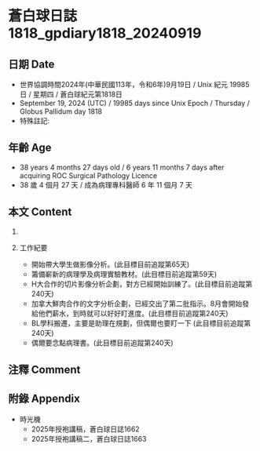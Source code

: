 [_metadata_:encoding]: - "utf-8"
[_metadata_:language]: - "zh-Hant-TW"
[_metadata_:fileformat]: - "markdown"
[_metadata_:MIME_type]: - "text/plain"
[_metadata_:markdown_version]: - "commonmark version 0.30"
[_metadata_:markdown_spec]: - "https://spec.commonmark.org/0.30/"

# 蒼白球日誌1818_gpdiary1818_20240919 #

## 日期 Date ##

* 世界協調時間2024年(中華民國113年，令和6年)9月19日 / Unix 紀元 19985 日 / 星期四 / 蒼白球紀元第1818日
* September 19, 2024 (UTC) / 19985 days since Unix Epoch / Thursday / Globus Pallidum day 1818
* 特殊註記:

## 年齡 Age ##

* 38 years 4 months 27 days old / 6 years 11 months 7 days after acquiring ROC Surgical Pathology Licence
* 38 歲 4 個月 27 天 / 成為病理專科醫師 6 年 11 個月 7 天

## 本文 Content ##

1. 

2. 工作紀要

    - 開始帶大學生做影像分析。(此目標目前追蹤第65天)
    - 籌備嶄新的病理學及病理實驗教材。(此目標目前追蹤第59天)
    - H大合作的切片影像分析企劃，對方已經開始訓練了。(此目標目前追蹤第240天)
    - 加拿大鮮肉合作的文字分析企劃，已經交出了第二批指示。8月會開始發給他們薪水，到時就可以好好盯進度。(此目標目前追蹤第240天)
    - BL學科搬遷，主要是助理在規劃，但偶爾也要盯一下 (此目標目前追蹤第240天)
    - 偶爾要念點病理書。(此目標目前追蹤第240天)

## 注釋 Comment ##


## 附錄 Appendix ##

* 時光機
    - 2025年授袍講稿，蒼白球日誌1662
    - 2025年授袍講稿二，蒼白球日誌1663
